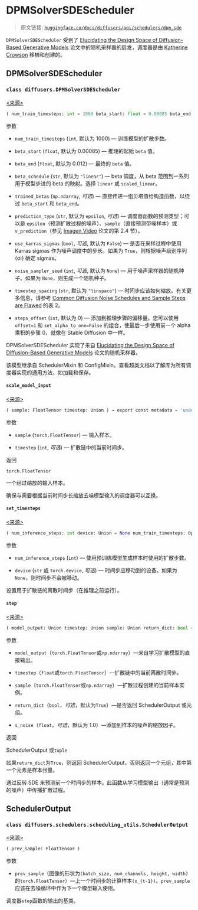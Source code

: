 # DPMSolverSDEScheduler

> 原文链接: [`huggingface.co/docs/diffusers/api/schedulers/dpm_sde`](https://huggingface.co/docs/diffusers/api/schedulers/dpm_sde)

`DPMSolverSDEScheduler` 受到了 [Elucidating the Design Space of Diffusion-Based Generative Models](https://huggingface.co/papers/2206.00364) 论文中的随机采样器的启发，调度器是由 [Katherine Crowson](https://github.com/crowsonkb/) 移植和创建的。

## DPMSolverSDEScheduler

### `class diffusers.DPMSolverSDEScheduler`

[<来源>](https://github.com/huggingface/diffusers/blob/v0.26.3/src/diffusers/schedulers/scheduling_dpmsolver_sde.py#L124)

```py
( num_train_timesteps: int = 1000 beta_start: float = 0.00085 beta_end: float = 0.012 beta_schedule: str = 'linear' trained_betas: Union = None prediction_type: str = 'epsilon' use_karras_sigmas: Optional = False noise_sampler_seed: Optional = None timestep_spacing: str = 'linspace' steps_offset: int = 0 )
```

参数

+   `num_train_timesteps` (`int`, 默认为 1000) — 训练模型的扩散步数。

+   `beta_start` (`float`, 默认为 0.00085) — 推理的起始 `beta` 值。

+   `beta_end` (`float`, 默认为 0.012) — 最终的 `beta` 值。

+   `beta_schedule` (`str`, 默认为 `"linear"`) — beta 调度，从 beta 范围到一系列用于模型步进的 beta 的映射。选择 `linear` 或 `scaled_linear`。

+   `trained_betas` (`np.ndarray`, *可选*) — 直接传递一组贝塔值给构造函数，以绕过 `beta_start` 和 `beta_end`。

+   `prediction_type` (`str`, 默认为 `epsilon`, *可选*) — 调度器函数的预测类型；可以是 `epsilon`（预测扩散过程的噪声）、`sample`（直接预测带噪样本）或 `v_prediction`（参见 [Imagen Video](https://imagen.research.google/video/paper.pdf) 论文的第 2.4 节）。

+   `use_karras_sigmas` (`bool`, *可选*, 默认为 `False`) — 是否在采样过程中使用 Karras sigmas 作为噪声调度中的步长。如果为 `True`，则根据噪声级别序列 {σi} 确定 sigmas。

+   `noise_sampler_seed` (`int`, *可选*, 默认为 `None`) — 用于噪声采样器的随机种子。如果为 `None`，则生成一个随机种子。

+   `timestep_spacing` (`str`, 默认为 `"linspace"`) — 时间步应该如何缩放。有关更多信息，请参考 [Common Diffusion Noise Schedules and Sample Steps are Flawed](https://huggingface.co/papers/2305.08891) 的表 2。

+   `steps_offset` (`int`, 默认为 0) — 添加到推理步骤的偏移量。您可以使用 `offset=1` 和 `set_alpha_to_one=False` 的组合，使最后一步使用前一个 alpha 乘积的步骤 0，就像在 Stable Diffusion 中一样。

DPMSolverSDEScheduler 实现了来自 [Elucidating the Design Space of Diffusion-Based Generative Models](https://huggingface.co/papers/2206.00364) 论文的随机采样器。

该模型继承自 SchedulerMixin 和 ConfigMixin。查看超类文档以了解库为所有调度器实现的通用方法，如加载和保存。

#### `scale_model_input`

[<来源>](https://github.com/huggingface/diffusers/blob/v0.26.3/src/diffusers/schedulers/scheduling_dpmsolver_sde.py#L255)

```py
( sample: FloatTensor timestep: Union ) → export const metadata = 'undefined';torch.FloatTensor
```

参数

+   `sample` (`torch.FloatTensor`) — 输入样本。

+   `timestep` (`int`, *可选*) — 扩散链中的当前时间步。

返回

`torch.FloatTensor`

一个经过缩放的输入样本。

确保与需要根据当前时间步长缩放去噪模型输入的调度器可以互换。

#### `set_timesteps`

[<来源>](https://github.com/huggingface/diffusers/blob/v0.26.3/src/diffusers/schedulers/scheduling_dpmsolver_sde.py#L282)

```py
( num_inference_steps: int device: Union = None num_train_timesteps: Optional = None )
```

参数

+   `num_inference_steps` (`int`) — 使用预训练模型生成样本时使用的扩散步数。

+   `device` (`str` 或 `torch.device`, *可选*) — 时间步应移动到的设备。如果为 `None`，则时间步不会被移动。

设置用于扩散链的离散时间步（在推理之前运行）。

#### `step`

[<来源>](https://github.com/huggingface/diffusers/blob/v0.26.3/src/diffusers/schedulers/scheduling_dpmsolver_sde.py#L415)

```py
( model_output: Union timestep: Union sample: Union return_dict: bool = True s_noise: float = 1.0 ) → export const metadata = 'undefined';SchedulerOutput or tuple
```

参数

+   `model_output`（`torch.FloatTensor`或`np.ndarray`）—来自学习扩散模型的直接输出。

+   `timestep`（`float`或`torch.FloatTensor`）—扩散链中的当前离散时间步。

+   `sample`（`torch.FloatTensor`或`np.ndarray`）—扩散过程创建的当前样本实例。

+   `return_dict`（`bool`，*可选*，默认为`True`）—是否返回 SchedulerOutput 或元组。

+   `s_noise`（`float`，*可选*，默认为 1.0）—添加到样本的噪声的缩放因子。

返回

SchedulerOutput 或`tuple`

如果`return_dict`为`True`，则返回 SchedulerOutput，否则返回一个元组，其中第一个元素是样本张量。

通过反转 SDE 来预测前一个时间步的样本。此函数从学习模型输出（通常是预测的噪声）中传播扩散过程。

## SchedulerOutput

### `class diffusers.schedulers.scheduling_utils.SchedulerOutput`

[<来源>](https://github.com/huggingface/diffusers/blob/v0.26.3/src/diffusers/schedulers/scheduling_utils.py#L50)

```py
( prev_sample: FloatTensor )
```

参数

+   `prev_sample`（图像的形状为`(batch_size, num_channels, height, width)`的`torch.FloatTensor`）—上一个时间步的计算样本`(x_{t-1})`。`prev_sample`应该在去噪循环中作为下一个模型输入使用。

调度器`step`函数的输出的基类。
